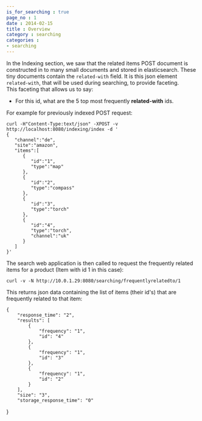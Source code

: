 ```yaml
---
is_for_searching : true
page_no : 1
date : 2014-02-15
title : Overview
category : searching
categories : 
- searching
---
```


In the Indexing section, we saw that the related items POST document is constructed in to many small documents and stored in elasticsearch.
These tiny documents contain the `related-with` field.  It is this json element `related-with`, that will be used during searching, to provide faceting.  
This faceting that allows us to say:

* For this id, what are the 5 top most frequently **related-with** ids.

For example for previously indexed POST request:

    curl -H"Content-Type:text/json" -XPOST -v http://localhost:8080/indexing/index -d '
    {
       "channel":"de",
       "site":"amazon",
       "items":[
          {
             "id":"1",
             "type":"map"
          },
          {
             "id":"2",
             "type":"compass"
          },
          {
             "id":"3",
             "type":"torch"
          },
          {
             "id":"4",
             "type":"torch",
             "channel":"uk"
          }
       ]
    }'

The search web application is then called to request the frequently related items for a product (Item with id 1 in this case):

    curl -v -N http://10.0.1.29:8080/searching/frequentlyrelatedto/1

This returns json data containing the list of items (their id's) that are frequently related to that item:

    {
        "response_time": "2", 
        "results": [
            {
                "frequency": "1", 
                "id": "4"
            }, 
            {
                "frequency": "1", 
                "id": "3"
            }, 
            {
                "frequency": "1", 
                "id": "2"
            }
        ], 
        "size": "3", 
        "storage_response_time": "0"
}


